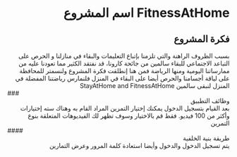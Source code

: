 # <div dir="rtl"> FitnessAtHome اسم المشروع</div> 
## <div dir="rtl"> فكرة المشروع </div>
<div dir="rtl">
  بسبب الظروف الراهنة والتي تلزمنا بإتباع التعليمات والبقاء في منازلنا و الحرص على التباعد الاجتماعي للبقاء سالمين من جائحة كارونا، قد نفتقد الكثير مما تعودنا عليه من ممارساتنا اليومية ومنها الرياضة فمن هنا إنطلقت فكرة المشروع ولنسمتر للمحافظة على لياقة أجسامنا والحرص أيضا على البقاء في المنزل فلنمارس رياضتنا المفضلة في المنزل لنبقى سالمين
 StayAtHome and FitnessAtHome
</div>
### <div dir="rtl"> وظائف التطبيق</div>
<div dir="rtl">
بعد القيام بتسجيل الدخول يمكنك إختيار التمرين المراد القام به وهناك سته إختيارات وأكثر من 100 فيديو.
  فقط قم بالاختيار وسوف تظهر لك الفيديوهات المتعلقة بنوع التمرين
</div>
#### <div dir="rtl"> طريقة بنية الخلفية</div>
<div dir="rtl">
   يتم تسجيل الدخول والدخول وأيضا استعادة كلمة المرور وعرض التمارين 
</div>
